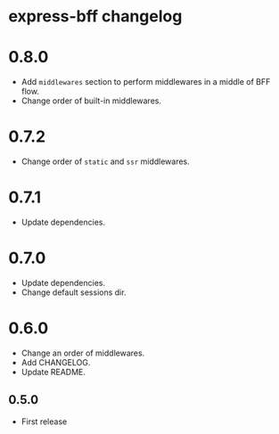 # express-bff changelog

# 0.8.0
* Add `middlewares` section to perform middlewares in a middle of BFF flow.
* Change order of built-in middlewares.

# 0.7.2
* Change order of `static` and `ssr` middlewares.

# 0.7.1
* Update dependencies.

# 0.7.0
* Update dependencies.
* Change default sessions dir.

# 0.6.0

* Change an order of middlewares.
* Add CHANGELOG.
* Update README.

## 0.5.0

* First release